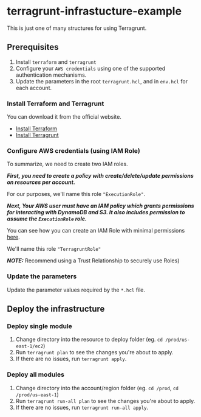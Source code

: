# terragrunt-infrastucture-example

This is just one of many structures for using Terragrunt.


## Prerequisites

1. Install `terraform` and `terragrunt`
2. Configure your `AWS credentials` using one of the supported authentication mechanisms.
3. Update the parameters in the root `terragrunt.hcl`, and in `env.hcl` for each account.


### Install Terraform and Terragrunt

You can download it from the official website.

* [Install Terraform](https://developer.hashicorp.com/terraform/tutorials/aws-get-started/install-cli)
* [Install Terragrunt](https://terragrunt.gruntwork.io/docs/getting-started/install/)


### Configure AWS credentials (using IAM Role)

To summarize, we need to create two IAM roles.

***First, you need to create a policy with create/delete/update permissions on resources per account.***

For our purposes, we'll name this role `"ExecutionRole"`.


***Next, Your AWS user must have an IAM policy which grants permissions for interacting with DynamoDB and S3. It also includes permission to assume the `ExecutionRole` role.***

You can see how you can create an IAM Role with minimal permissions [here](https://terragrunt.gruntwork.io/docs/features/aws-auth/). 

We'll name this role `"TerragruntRole"`

**_NOTE:_** Recommend using a Trust Relationship to securely use Roles)


### Update the parameters

Update the parameter values required by the `*.hcl` file.


## Deploy the infrastructure

### Deploy single module

1. Change directory into the resource to deploy folder (eg. `cd /prod/us-east-1/ec2`)
2. Run `terragrunt plan` to see the changes you're about to apply.
3. If there are no issues, run `terragrunt apply`.

### Deploy all modules

1. Change directory into the account/region folder (eg. `cd /prod`, `cd /prod/us-east-1`)
2. Run `terragrunt run-all plan` to see the changes you're about to apply.
3. If there are no issues, run `terragrunt run-all apply`.